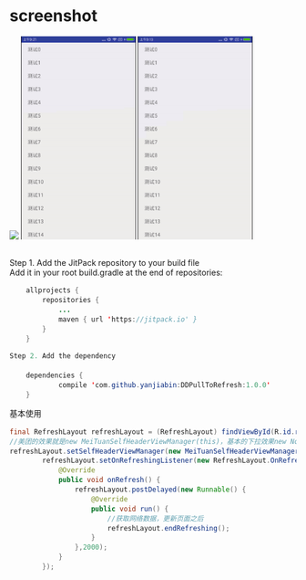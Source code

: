 # screenshot
<a href="pic/maituan.gif" width="40%"/></a> <a href="pic/normal.gif"><img src="art/02.jpg" width="40%"/></a>
<a href="pic/normal.gif"><img src="pic/normal.gif" width="40%"/></a> <a href="pic/maituan.gif"><img src="pic/maituan.gif" width="40%"/></a>
## 
Step 1. Add the JitPack repository to your build file</br>
Add it in your root build.gradle at the end of repositories:</br>
```Java
	allprojects {
		repositories {
			...
			maven { url 'https://jitpack.io' }
		}
	}
```
```Java
Step 2. Add the dependency

	dependencies {
	        compile 'com.github.yanjiabin:DDPullToRefresh:1.0.0'
	}
```
基本使用
```Java
final RefreshLayout refreshLayout = (RefreshLayout) findViewById(R.id.refresh_layout);
//美团的效果就是new MeiTuanSelfHeaderViewManager(this)，基本的下拉效果new NormalSelfHeaderViewManager(this)
refreshLayout.setSelfHeaderViewManager(new MeiTuanSelfHeaderViewManager(this));
		refreshLayout.setOnRefreshingListener(new RefreshLayout.OnRefreshingListener() {
			@Override
			public void onRefresh() {
				refreshLayout.postDelayed(new Runnable() {
					@Override
					public void run() {
						//获取网络数据，更新页面之后
						refreshLayout.endRefreshing();
					}
				},2000);
			}
		});
```
